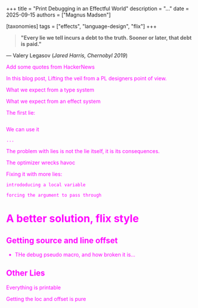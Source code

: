 +++
title = "Print Debugging in an Effectful World"
description = "..."
date = 2025-09-15
authors = ["Magnus Madsen"]

[taxonomies]
tags = ["effects", "language-design", "flix"]
+++

> **"Every lie we tell incurs a debt to the truth. Sooner or later, that debt is paid."**

— Valery Legasov (*Jared Harris, Chernobyl 2019*)

<div style="color: #ff00ff;">




Add some quotes from HackerNews

In this blog post, Lifting the veil from a PL designers point of view.

What we expect from a type system

What we expect from an effect system

The first lie:

```flix

```

We can use it 


```flix
...

```

The problem with lies is not the lie itself, it is its consequences.

The optimizer wrecks havoc

Fixing it with more lies:

```
intrododucing a local variable
```


```
forcing the argument to pass through
```


# A better solution, flix style




## Getting source and line offset

- THe debug pseudo macro, and how broken it is...


## Other Lies

Everything is printable

Getting the loc and offset is pure

</div>